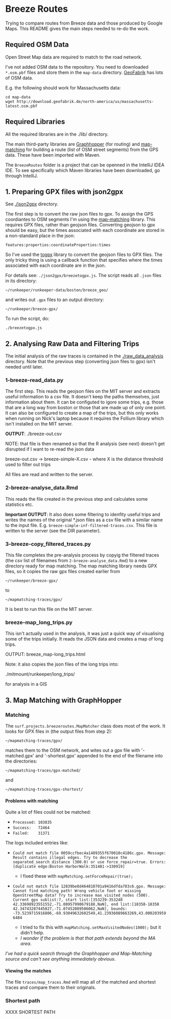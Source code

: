 # Breeze Routes

Trying to compare routes from Breeze data and those produced by Google Maps. This README gives the main steps needed to re-do the work.

## Required OSM Data

Open Street Map data are required to match to the road network. 

I've not added OSM data to the repository. You need to downloaded `*.osm.pbf` files and store them in the `map-data` directory. [GeoFabrik](http://download.geofabrik.de) has lots of OSM data.

E.g. the following should work for Massachusetts data:

```
cd map-data
wget http://download.geofabrik.de/north-america/us/massachusetts-latest.osm.pbf 
```

## Required Libraries

All the required libraries are in the ./lib/ directory. 

The main third-party libraries are [Graphhopper](https://github.com/graphhopper/graphhopper) (for routing) and [map-matching](https://github.com/graphhopper/map-matching) for building a route (list of OSM street segments) from the GPS data. These have been imported with Maven.

The `BreezeRoutes` folder is a project that can be openned in the IntelliJ IDEA IDE. To see specifically which Maven libraries have been downloaded, go through IntelliJ.


## 1. Preparing GPX files with json2gpx

See [./json2gpx](./json2gpx/) directory.

The first step is to convert the raw json files to gpx. To assign the GPS coordiantes to OSM segments I'm using the [map-matching](https://github.com/graphhopper/map-matching) library. This requires GPX files, rather than geojson files. Converting geojson to gpx should be easy, but the times associated with each coordinate are stored in a non-standard place in the json:

```
features:properties:coordinateProperties:times
```

So I've used the [togpx](https://github.com/tyrasd/togpx) library to convert the geojson files to GPX files. The only tricky thing is using a callback function that specifies where the times associated with each coordinate are in the json.

For details see: `./json2gpx/breezetogpx.js`. The script reads all `.json` files in its directory:

`~/runkeeper/runkeeper-data/boston/breeze_geo/`

and writes out `.gpx` files to an output directory:

`~/runkeeper/breeze-gpx/`

To run the script, do:

```
./breezetogpx.js
```


##  2. Analysing Raw Data and Filtering Trips

The initial analysis of the raw traces is contained in the [./raw\_data\_analysis](./raw_data_analysis) directory. Note that the previous step (converting json files to gpx) isn't needed until later.

### 1-breeze-read_data.py

The first step. This reads the geojson files on the MIT server and extracts useful information to a csv file. It doesn't keep the paths themselves, just information about them. It can be configuted to igore some trips, e.g. those that are a long way from boston or those that are made up of only one point.
It can also be configured to create a map of the trips, but this only works when running on Nick's laptop because it requires the Follium library which isn't installed on the MIT server.

**OUTPUT**: ./breeze-out.csv

NOTE: that file is then renamed so that the R analysis (see next) doesn't get disrupted if I want to re-read the json data

breeze-out.csv -> breeze-simple-X.csv - where X is the distance threshold used to filter out trips

All files are read and written to the server.


### 2-breeze-analyse_data.Rmd

This reads the file created in the previous step and calculates some statistics etc.

**Important OUTPUT**: It also does some filtering to idenfity useful trips and writes the names of the original *.json files as a csv file with a similar name to the input file. E.g. `breeze-simple-inf-filtered-traces.csv`. This file is written to the server (see the DIR parameter).

### 3-breeze-copy_filtered_traces.py

This file completes the pre-analysis process by copyig the filtered traces (the csv list of filenames from `2-breeze-analyse_data.Rmd`) to a new directory ready for map matching. The map matching library needs GPX files, so it copies the raw gpx files created earlier from

`~/runkeeper/breeze-gpx/`

to

`~/mapmatching-traces/gpx/`

It is best to run this file on the MIT server.


### breeze-map_long_trips.py

This isn't actually used in the analysis, it was just a quick way of visualising some of the trips initially. It reads the JSON data and creates a map of long trips.

OUTPUT: breeze_map-long_trips.html

Note: it also copies the json files of the long trips into:

  ./mitmount/runkeeper/long_trips/

for analysis in a GIS



## 3. Map Matching with GraphHopper

### Matching

The `surf.projects.breezeroutes.MapMatcher` class does most of the work. It looks for GPX files in (the output files from step 2):

`~/mapmatching-traces/gpx/`

matches them to the OSM network, and wites out a gpx file with '-matched.gpx' and '-shortest.gpx' appended to the end of the filename into the directories:

`~/mapmatching-traces/gpx-matched/`

and

`~/mapmatching-traces/gpx-shortest/`

#### Problems with matching

Quite a lot of files could not be matched:

  - `Processed: 103835`
  - `Success:   72464`
  - `Failed:    31371`

The logs included entries like:

  - `Could not match file 0059ccfbec4a1489355f670010c4186c.gpx. Message:  Result contains illegal edges. Try to decrease the separated_search_distance (300.0) or use force_repair=true. Errors:[duplicate edge:Boston HarborWalk:351481->330919]`

    - I fixed these with `mapMatching.setForceRepair(true);`

  - `Could not match file 12839be8d464810701a9416dfda783c6.gpx. Message: Cannot find matching path! Wrong vehicle foot or missing OpenStreetMap data? Try to increase max_visited_nodes (500). Current gpx sublist:7, start list:[353239-353240  42.33698923551552,-71.08957990679188,NaN], end list:[18358-18358  42.34743287445827,-71.07452089506062,NaN], bounds: -73.5239715916806,-69.93049632602549,41.23936089663269,43.0002039596484`

    - I tried to fix this with `mapMatching.setMaxVisitedNodes(1000);` but it didn't help.
    - _I wonder if the problem is that that path extends beyond the MA area._

_I've had a quick search through the Graphhopper and Map-Matching source and can't see anything immediately obvious_.

#### Viewing the matches

The file `traces/map_traces.Rmd` will map all of the matched and shortest traces and compare them to their originals.

### Shortest path


XXXX SHORTEST PATH
